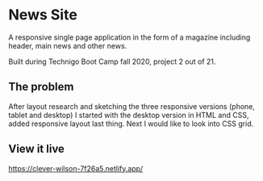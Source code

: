 # News Site

A responsive single page application in the form of a magazine including header, main news and other news. 

Built during Technigo Boot Camp fall 2020, project 2 out of 21.

## The problem

After layout research and sketching the three responsive versions (phone, tablet and desktop) I started with the desktop version in HTML and CSS, added responsive layout last thing. Next I would like to look into CSS grid.

## View it live
https://clever-wilson-7f26a5.netlify.app/
